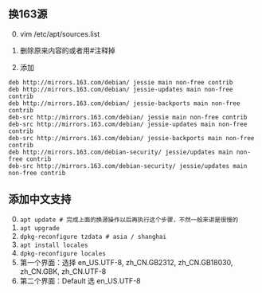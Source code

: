 ## 换163源

0. vim /etc/apt/sources.list

0. 删除原来内容的或者用#注释掉

0. 添加
```
deb http://mirrors.163.com/debian/ jessie main non-free contrib
deb http://mirrors.163.com/debian/ jessie-updates main non-free contrib
deb http://mirrors.163.com/debian/ jessie-backports main non-free contrib
deb-src http://mirrors.163.com/debian/ jessie main non-free contrib
deb-src http://mirrors.163.com/debian/ jessie-updates main non-free contrib
deb-src http://mirrors.163.com/debian/ jessie-backports main non-free contrib
deb http://mirrors.163.com/debian-security/ jessie/updates main non-free contrib
deb-src http://mirrors.163.com/debian-security/ jessie/updates main non-free contrib
```


## 添加中文支持
0. `apt update # 完成上面的换源操作以后再执行这个步骤，不然一般来讲是很慢的` 
0. `apt upgrade`
0. `dpkg-reconfigure tzdata # asia / shanghai`
0. `apt install locales`
0. `dpkg-reconfigure locales`
0. 第一个界面：选择 en_US.UTF-8, zh_CN.GB2312, zh_CN.GB18030, zh_CN.GBK, zh_CN.UTF-8 
0. 第二个界面：Default 选 en_US.UTF-8

